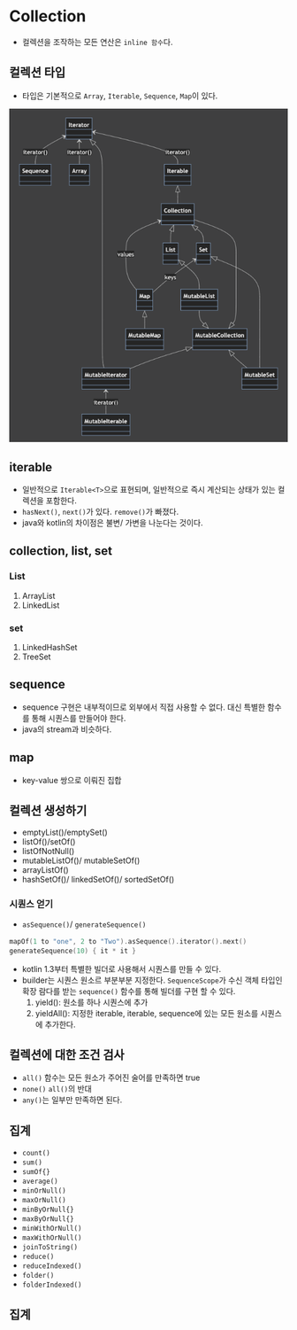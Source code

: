 # Collection

- 컬렉션을 조작하는 모든 연산은 `inline 함수`다.


## 컬렉션 타입
- 타입은 기본적으로 `Array`, `Iterable`, `Sequence`, `Map`이 있다.

![diagram.png](image/diagram.png)

## iterable
- 일반적으로 `Iterable<T>`으로 표현되며, 일반적으로 즉시 계산되는 상태가 있는 컬렉션을 포함한다.
- `hasNext()`, `next()`가 있다. `remove()`가 빠졌다.
- java와 kotlin의 차이점은 불변/ 가변을 나눈다는 것이다.


## collection, list, set

### List
1. ArrayList
2. LinkedList

### set
1. LinkedHashSet
2. TreeSet

## sequence
- sequence 구현은 내부적이므로 외부에서 직접 사용할 수 없다. 대신 특별한 함수를 통해 시퀀스를 만들어야 한다.
- java의 stream과 비슷하다. 

## map
- key-value 쌍으로 이뤄진 집합


## 컬렉션 생성하기
- emptyList()/emptySet()
- listOf()/setOf()
- listOfNotNull()
- mutableListOf()/ mutableSetOf()
- arrayListOf()
- hashSetOf()/ linkedSetOf()/ sortedSetOf()
### 시퀀스 얻기
- `asSequence()`/ `generateSequence()`
```kotlin
mapOf(1 to "one", 2 to "Two").asSequence().iterator().next()
generateSequence(10) { it * it }
```

- kotlin 1.3부터 특별한 빌더로 사용해서 시퀀스를 만들 수 있다.
- builder는 시퀀스 원소르 부분부분 지정한다. `SequenceScope`가 수신 객체 타입인 확장 람다를 받는 `sequence()` 함수를 통해 빌더를 구현 할 수 있다.
  1. yield(): 원소를 하나 시퀀스에 추가
  2. yieldAll(): 지정한 iterable, iterable, sequence에 있는 모든 원소를 시퀀스에 추가한다.


## 컬렉션에 대한 조건 검사
- `all()` 함수는 모든 원소가 주어진 술어를 만족하면 true
- `none()` `all()`의 반대
- `any()`는 일부만 만족하면 된다.

## 집계
- `count()`
- `sum()`
- `sumOf{}`
- `average()` 
- `minOrNull()`
- `maxOrNull()`
- `minByOrNull{}`
- `maxByOrNull{}`
- `minWithOrNull()`
- `maxWithOrNull()`
- `joinToString()`
- `reduce()`
- `reduceIndexed()`
- `folder()`
- `folderIndexed()`


## 집계